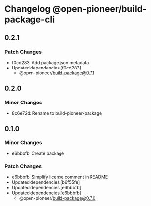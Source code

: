 # Changelog @open-pioneer/build-package-cli

## 0.2.1

### Patch Changes

-   f0cd283: Add package.json metadata
-   Updated dependencies [f0cd283]
    -   @open-pioneer/build-package@0.7.1

## 0.2.0

### Minor Changes

-   8c6e72d: Rename to build-pioneer-package

## 0.1.0

### Minor Changes

-   e6bbbfb: Create package

### Patch Changes

-   e6bbbfb: Simplify license comment in README
-   Updated dependencies [b6f55fe]
-   Updated dependencies [e6bbbfb]
-   Updated dependencies [e6bbbfb]
    -   @open-pioneer/build-package@0.7.0
